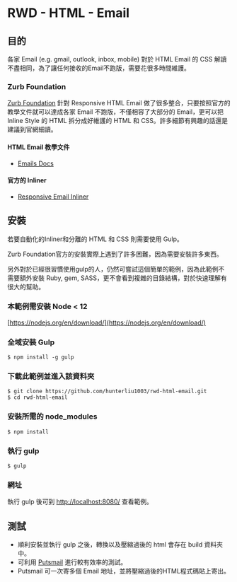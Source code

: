 # RWD - HTML - Email

## 目的
各家 Email (e.g. gmail, outlook, inbox, mobile) 對於 HTML Email 的 CSS 解讀不盡相同，為了讓任何接收的Email不跑版，需要花很多時間維護。

### Zurb Foundation
[Zurb Foundation](http://foundation.zurb.com) 針對 Responsive HTML Email 做了很多整合，只要按照官方的教學文件就可以達成各家 Email 不跑版，不僅相容了大部分的 Email，更可以把 Inline Style 的 HTML 拆分成好維護的 HTML 和 CSS。許多細節有興趣的話還是建議到官網細讀。

#### HTML Email 教學文件
- [Emails Docs](https://get.foundation/emails/docs/)
#### 官方的 Inliner
- [Responsive Email Inliner](https://get.foundation/emails/inliner)

## 安裝
若要自動化的Inliner和分離的 HTML 和 CSS 則需要使用 Gulp。

Zurb Foundation官方的安裝實際上遇到了許多困難，因為需要安裝許多東西。

另外對於已經很習慣使用gulp的人，仍然可嘗試這個簡單的範例，因為此範例不需要額外安裝 Ruby, gem, SASS，更不會看到複雜的目錄結構，對於快速理解有很大的幫助。

### 本範例需安裝 Node < 12
[https://nodejs.org/en/download/](https://nodejs.org/en/download/)
### 全域安裝 Gulp
```
$ npm install -g gulp
```
### 下載此範例並進入該資料夾
```
$ git clone https://github.com/hunterliu1003/rwd-html-email.git
$ cd rwd-html-email
```
### 安裝所需的 node_modules
```
$ npm install
```
### 執行 gulp
```
$ gulp
```
### 網址
執行 gulp 後可到 [http://localhost:8080/](http://localhost:8080/) 查看範例。


## 測試
- 順利安裝並執行 gulp 之後，轉換以及壓縮過後的 html 會存在 build 資料夾中。
- 可利用 [Putsmail](https://putsmail.com/tests/new) 進行較有效率的測試。
- Putsmail 可一次寄多個 Email 地址，並將壓縮過後的HTML程式碼貼上寄出。
